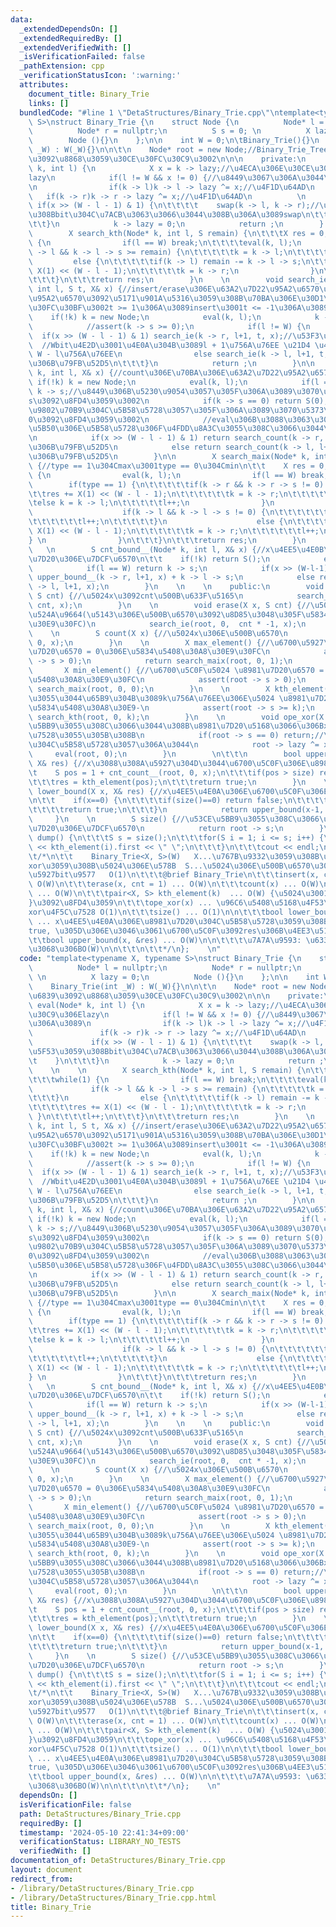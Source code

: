 ```yaml
---
data:
  _extendedDependsOn: []
  _extendedRequiredBy: []
  _extendedVerifiedWith: []
  _isVerificationFailed: false
  _pathExtension: cpp
  _verificationStatusIcon: ':warning:'
  attributes:
    document_title: Binary_Trie
    links: []
  bundledCode: "#line 1 \"DetaStructures/Binary_Trie.cpp\"\ntemplate<typename X, typename\
    \ S>\nstruct Binary_Trie {\n    struct Node {\n          Node* l = nullptr;\n\
    \          Node* r = nullptr;\n          S s = 0; \n          X lazy = 0;\n  \
    \        Node (){}\n    };\n\n    int W = 0;\n\tBinary_Trie(){}\n    Binary_Trie(int\
    \ _W) : W(_W){}\n\n\t\n    Node* root = new Node;//Binary_Trie_Tree\u306E\u6839\
    \u3092\u8868\u3059\u30CE\u30FC\u30C9\u3002\n\n\n    private:\n        void eval(Node*\
    \ k, int l) {\n            X x = k -> lazy;//\u4ECA\u306E\u30CE\u30FC\u30C9\u306E\
    lazy\n            if(l != W && x != 0) {//\u8449\u3067\u306A\u3044\u306A\u3089\
    \n                if(k -> l)k -> l -> lazy ^= x;//\u4F1D\u64AD\n             \
    \   if(k -> r)k -> r -> lazy ^= x;//\u4F1D\u64AD\n          \n               \
    \ if(x >> (W - l - 1) & 1) {\n\t\t\t\t    swap(k -> l, k -> r);//\u76F8\u5F53\u3059\
    \u308Bbit\u304C\u7ACB\u3063\u3066\u3044\u308B\u306A\u3089swap\n\t\t\t    }\n\t\
    \t\t}\n            k -> lazy = 0;\n            return ;\n        }    \n    \n\
    \        X search_kth(Node* k, int l, S remain) {\n\t\t\tX res = 0;\n\t\t\twhile(1)\
    \ {\n                if(l == W) break;\n\t\t\t\teval(k, l);\n                if(k\
    \ -> l && k -> l -> s >= remain) {\n\t\t\t\t\tk = k -> l;\n\t\t\t\t}\n       \
    \         else {\n\t\t\t\t\tif(k -> l) remain -= k -> l -> s;\n\t\t\t\t\tres +=\
    \ X(1) << (W - l - 1);\n\t\t\t\t\tk = k -> r;\n                }\n\t\t\t\tl++;\n\
    \t\t\t}\n\t\t\treturn res;\n        }\n    \n        void search_ie(Node*& k,\
    \ int l, S t, X& x) {//insert/erase\u306E\u63A2\u7D22\u95A2\u6570\u3002t\u306F\
    \u95A2\u6570\u3092\u5171\u901A\u5316\u3059\u308B\u70BA\u306E\u30D1\u30E9\u30E1\
    \u30FC\u30BF\u3002t >= 1\u306A\u3089insert\u3001t <= -1\u306A\u3089erase\n\t\t\
    \    if(!k) k = new Node;\n            eval(k, l);\n            k -> s += t;\n\
    \            //assert(k -> s >= 0);\n            if(l != W) {\n              \
    \  if(x >> (W - l - 1) & 1) search_ie(k -> r, l+1, t, x);//\u53F3\u306B\u79FB\u52D5\
    \  //Wbit\u4E2D\u3001\u4E0A\u304B\u3089l + 1\u756A\u76EE \u21D4 \u4E0B\u304B\u3089\
    \ W - l\u756A\u76EE\n                else search_ie(k -> l, l+1, t, x);//\u5DE6\
    \u306B\u79FB\u52D5\n\t\t\t}\n            return ;\n        }\n\n        S search_count(Node*&\
    \ k, int l, X& x) {//count\u306E\u70BA\u306E\u63A2\u7D22\u95A2\u6570\n\t\t   \
    \ if(!k) k = new Node;\n            eval(k, l);\n            if(l == W) return\
    \ k -> s;//\u8449\u306B\u5230\u9054\u3057\u305F\u306A\u3089\u3070\u305D\u306E\
    s\u3092\u8FD4\u3059\u3002\n            if(k -> s == 0) return S(0);//s = 0\u306E\
    \u9802\u70B9\u304C\u5B58\u5728\u3057\u305F\u306A\u3089\u3070\u5373\u5EA7\u306B\
    0\u3092\u8FD4\u3059\u3002\n            //eval\u306B\u3088\u3063\u3066\u65E2\u306B\
    \u5B50\u306E\u5B58\u5728\u306F\u4FDD\u8A3C\u3055\u308C\u3066\u3044\u308B\u3002\
    \n            if(x >> (W - l - 1) & 1) return search_count(k -> r, l+1, x);//\u53F3\
    \u306B\u79FB\u52D5\n            else return search_count(k -> l, l+1, x);//\u5DE6\
    \u306B\u79FB\u52D5\n        }\n\n        X search_maix(Node* k, int l, int type)\
    \ {//type == 1\u304Cmax\u3001type == 0\u304Cmin\n\t\t    X res = 0;\n\t\t    while(1)\
    \ {\n                eval(k, l);\n                if(l == W) break;\n        \
    \        if(type == 1) {\n\t\t\t\t\tif(k -> r && k -> r -> s != 0) {\n\t\t\t\t\
    \t\tres += X(1) << (W - l - 1);\n\t\t\t\t\t\tk = k -> r;\n\t\t\t\t\t}\n\t\t\t\t\
    \telse k = k -> l;\n\t\t\t\t\tl++;\n                }\n                else {\n\
    \                    if(k -> l && k -> l -> s != 0) {\n\t\t\t\t\t\tk = k -> l;\n\
    \t\t\t\t\t\tl++;\n\t\t\t\t\t}\n                    else {\n\t\t\t\t\t\tres +=\
    \ X(1) << (W - l - 1);\n\t\t\t\t\t\tk = k -> r;\n\t\t\t\t\t\tl++;\n\t\t\t\t\t\
    } \n                }\n\t\t\t}\n\t\t\treturn res;\n        }\n        \n     \
    \   \n        S cnt_bound__(Node* k, int l, X& x) {//x\u4EE5\u4E0B\u306E\u8981\
    \u7D20\u306E\u7DCF\u6570\n\t\t    if(!k) return S();\n            eval(k, l);\n\
    \            if(l == W) return k -> s;\n            if(x >> (W-l-1)&1) return\
    \ upper_bound__(k -> r, l+1, x) + k -> l -> s;\n            else return upper_bound_(k\
    \ -> l, l+1, x);\n        }\n    \n    \n    public:\n        void insert(X x,\
    \ S cnt) {//\u5024x\u3092cnt\u500B\u633F\u5165\n            search_ie(root, 0,\
    \ cnt, x);\n        }\n    \n        void erase(X x, S cnt) {//\u5024x\u3092cnt\u500B\
    \u524A\u9664(\u5143\u306E\u500B\u6570\u3092\u8D85\u3048\u305F\u5834\u5408\u30A8\
    \u30E9\u30FC)\n            search_ie(root, 0,  cnt * -1, x);\n        }\n    \
    \    \n        S count(X x) {//\u5024x\u306E\u500B\u6570\n            return search_count(root,\
    \ 0, x);\n        }\n    \n        X max_element() {//\u6700\u5927\u5024 \u8981\
    \u7D20\u6570 = 0\u306E\u5834\u5408\u30A8\u30E9\u30FC\n            assert(root\
    \ -> s > 0);\n            return search_maix(root, 0, 1);\n        }\n    \n \
    \       X min_element() {//\u6700\u5C0F\u5024 \u8981\u7D20\u6570 = 0\u306E\u5834\
    \u5408\u30A8\u30E9\u30FC\n            assert(root -> s > 0);\n            return\
    \ search_maix(root, 0, 0);\n        }\n    \n        X kth_element(S k) {//\u5C0F\
    \u3055\u3044\u65B9\u304B\u3089k\u756A\u76EE\u306E\u5024 \u8981\u7D20\u6570 < k\u306E\
    \u5834\u5408\u30A8\u30E9-\n            assert(root -> s >= k);\n            return\
    \ search_kth(root, 0, k);\n        }\n    \n        void ope_xor(X x) {//\u53CE\
    \u5BB9\u3055\u308C\u3066\u3044\u308B\u8981\u7D20\u5168\u3066\u306Bx\u3092xor\u4F5C\
    \u7528\u3055\u305B\u308B\n            if(root -> s == 0) return;//\u8981\u7D20\
    \u304C\u5B58\u5728\u3057\u306A\u3044\n            root -> lazy ^= x;\n       \
    \     eval(root, 0);\n        }\n        \n\t\t\n        bool upper_bound(X x,\
    \ X& res) {//x\u3088\u308A\u5927\u304D\u3044\u6700\u5C0F\u306E\u8981\u7D20\n\t\
    \t    S pos = 1 + cnt_count__(root, 0, x);\n\t\t\tif(pos > size) return false;\n\
    \t\t\tres = kth_element(pos);\n\t\t\treturn true;\n        }\n    \n        bool\
    \ lower_bound(X x, X& res) {//x\u4EE5\u4E0A\u306E\u6700\u5C0F\u306E\u8981\u7D20\
    \n\t\t    if(x==0) {\n\t\t\t\tif(size()==0) return false;\n\t\t\t\tres = min_element();\n\
    \t\t\t\treturn true;\n\t\t\t}\n            return upper_bound(x-1, res);\n   \
    \     }\n    \n        S size() {//\u53CE\u5BB9\u3055\u308C\u3066\u3044\u308B\u8981\
    \u7D20\u306E\u7DCF\u6570\n            return root -> s;\n        }\n\n\n\t\tvoid\
    \ dump() {\n\t\t\tS s = size();\n\t\t\tfor(S i = 1; i <= s; i++) {\n\t\t\t\tcout\
    \ << kth_element(i).first << \" \";\n\t\t\t}\n\t\t\tcout << endl;\n\t\t}\n\n\t\
    \t/*\n\t\t    Binary_Trie<X, S>(W)   X...\u767B\u9332\u3059\u308B\u5024\u30FB\
    xor\u3059\u308B\u5024\u306E\u578B  S...\u5024\u306E\u500B\u6570\u306E\u578B  W...\u6700\
    \u5927bit\u9577   O(1)\n\t\t\t@brief Binary_Trie\n\t\t\tinsert(x, cnt = 1) ...\
    \ O(W)\n\t\t\terase(x, cnt = 1) ... O(W)\n\t\t\tcount(x) ... O(W)\n\t\t\tmex_element()/min_element()\
    \ ... O(W)\n\t\t\tpair<X, S> kth_element(k)  ... O(W) {\u5024\u3001\u500B\u6570\
    }\u3092\u8FD4\u3059\n\t\t\tope_xor(x) ... \u96C6\u5408\u5168\u4F53\u306Bx\u3092\
    xor\u4F5C\u7528 O(1)\n\t\t\tsize() ... O(1)\n\n\t\t\tbool lower_bound(x, &res)\
    \ ... x\u4EE5\u4E0A\u306E\u8981\u7D20\u304C\u5B58\u5728\u3059\u308B\u306A\u3089\
    true, \u305D\u306E\u3046\u3061\u6700\u5C0F\u3092res\u306B\u4EE3\u5165  O(W)\n\t\
    \t\tbool upper_bound(x, &res) ... O(W)\n\n\t\t\t\u7A7A\u9593: \u633F\u5165\u3054\
    \u3068\u306BO(W)\n\n\t\t\n\t\t*/\n};    \n"
  code: "template<typename X, typename S>\nstruct Binary_Trie {\n    struct Node {\n\
    \          Node* l = nullptr;\n          Node* r = nullptr;\n          S s = 0;\
    \ \n          X lazy = 0;\n          Node (){}\n    };\n\n    int W = 0;\n\tBinary_Trie(){}\n\
    \    Binary_Trie(int _W) : W(_W){}\n\n\t\n    Node* root = new Node;//Binary_Trie_Tree\u306E\
    \u6839\u3092\u8868\u3059\u30CE\u30FC\u30C9\u3002\n\n\n    private:\n        void\
    \ eval(Node* k, int l) {\n            X x = k -> lazy;//\u4ECA\u306E\u30CE\u30FC\
    \u30C9\u306Elazy\n            if(l != W && x != 0) {//\u8449\u3067\u306A\u3044\
    \u306A\u3089\n                if(k -> l)k -> l -> lazy ^= x;//\u4F1D\u64AD\n \
    \               if(k -> r)k -> r -> lazy ^= x;//\u4F1D\u64AD\n          \n   \
    \             if(x >> (W - l - 1) & 1) {\n\t\t\t\t    swap(k -> l, k -> r);//\u76F8\
    \u5F53\u3059\u308Bbit\u304C\u7ACB\u3063\u3066\u3044\u308B\u306A\u3089swap\n\t\t\
    \t    }\n\t\t\t}\n            k -> lazy = 0;\n            return ;\n        }\
    \    \n    \n        X search_kth(Node* k, int l, S remain) {\n\t\t\tX res = 0;\n\
    \t\t\twhile(1) {\n                if(l == W) break;\n\t\t\t\teval(k, l);\n   \
    \             if(k -> l && k -> l -> s >= remain) {\n\t\t\t\t\tk = k -> l;\n\t\
    \t\t\t}\n                else {\n\t\t\t\t\tif(k -> l) remain -= k -> l -> s;\n\
    \t\t\t\t\tres += X(1) << (W - l - 1);\n\t\t\t\t\tk = k -> r;\n               \
    \ }\n\t\t\t\tl++;\n\t\t\t}\n\t\t\treturn res;\n        }\n    \n        void search_ie(Node*&\
    \ k, int l, S t, X& x) {//insert/erase\u306E\u63A2\u7D22\u95A2\u6570\u3002t\u306F\
    \u95A2\u6570\u3092\u5171\u901A\u5316\u3059\u308B\u70BA\u306E\u30D1\u30E9\u30E1\
    \u30FC\u30BF\u3002t >= 1\u306A\u3089insert\u3001t <= -1\u306A\u3089erase\n\t\t\
    \    if(!k) k = new Node;\n            eval(k, l);\n            k -> s += t;\n\
    \            //assert(k -> s >= 0);\n            if(l != W) {\n              \
    \  if(x >> (W - l - 1) & 1) search_ie(k -> r, l+1, t, x);//\u53F3\u306B\u79FB\u52D5\
    \  //Wbit\u4E2D\u3001\u4E0A\u304B\u3089l + 1\u756A\u76EE \u21D4 \u4E0B\u304B\u3089\
    \ W - l\u756A\u76EE\n                else search_ie(k -> l, l+1, t, x);//\u5DE6\
    \u306B\u79FB\u52D5\n\t\t\t}\n            return ;\n        }\n\n        S search_count(Node*&\
    \ k, int l, X& x) {//count\u306E\u70BA\u306E\u63A2\u7D22\u95A2\u6570\n\t\t   \
    \ if(!k) k = new Node;\n            eval(k, l);\n            if(l == W) return\
    \ k -> s;//\u8449\u306B\u5230\u9054\u3057\u305F\u306A\u3089\u3070\u305D\u306E\
    s\u3092\u8FD4\u3059\u3002\n            if(k -> s == 0) return S(0);//s = 0\u306E\
    \u9802\u70B9\u304C\u5B58\u5728\u3057\u305F\u306A\u3089\u3070\u5373\u5EA7\u306B\
    0\u3092\u8FD4\u3059\u3002\n            //eval\u306B\u3088\u3063\u3066\u65E2\u306B\
    \u5B50\u306E\u5B58\u5728\u306F\u4FDD\u8A3C\u3055\u308C\u3066\u3044\u308B\u3002\
    \n            if(x >> (W - l - 1) & 1) return search_count(k -> r, l+1, x);//\u53F3\
    \u306B\u79FB\u52D5\n            else return search_count(k -> l, l+1, x);//\u5DE6\
    \u306B\u79FB\u52D5\n        }\n\n        X search_maix(Node* k, int l, int type)\
    \ {//type == 1\u304Cmax\u3001type == 0\u304Cmin\n\t\t    X res = 0;\n\t\t    while(1)\
    \ {\n                eval(k, l);\n                if(l == W) break;\n        \
    \        if(type == 1) {\n\t\t\t\t\tif(k -> r && k -> r -> s != 0) {\n\t\t\t\t\
    \t\tres += X(1) << (W - l - 1);\n\t\t\t\t\t\tk = k -> r;\n\t\t\t\t\t}\n\t\t\t\t\
    \telse k = k -> l;\n\t\t\t\t\tl++;\n                }\n                else {\n\
    \                    if(k -> l && k -> l -> s != 0) {\n\t\t\t\t\t\tk = k -> l;\n\
    \t\t\t\t\t\tl++;\n\t\t\t\t\t}\n                    else {\n\t\t\t\t\t\tres +=\
    \ X(1) << (W - l - 1);\n\t\t\t\t\t\tk = k -> r;\n\t\t\t\t\t\tl++;\n\t\t\t\t\t\
    } \n                }\n\t\t\t}\n\t\t\treturn res;\n        }\n        \n     \
    \   \n        S cnt_bound__(Node* k, int l, X& x) {//x\u4EE5\u4E0B\u306E\u8981\
    \u7D20\u306E\u7DCF\u6570\n\t\t    if(!k) return S();\n            eval(k, l);\n\
    \            if(l == W) return k -> s;\n            if(x >> (W-l-1)&1) return\
    \ upper_bound__(k -> r, l+1, x) + k -> l -> s;\n            else return upper_bound_(k\
    \ -> l, l+1, x);\n        }\n    \n    \n    public:\n        void insert(X x,\
    \ S cnt) {//\u5024x\u3092cnt\u500B\u633F\u5165\n            search_ie(root, 0,\
    \ cnt, x);\n        }\n    \n        void erase(X x, S cnt) {//\u5024x\u3092cnt\u500B\
    \u524A\u9664(\u5143\u306E\u500B\u6570\u3092\u8D85\u3048\u305F\u5834\u5408\u30A8\
    \u30E9\u30FC)\n            search_ie(root, 0,  cnt * -1, x);\n        }\n    \
    \    \n        S count(X x) {//\u5024x\u306E\u500B\u6570\n            return search_count(root,\
    \ 0, x);\n        }\n    \n        X max_element() {//\u6700\u5927\u5024 \u8981\
    \u7D20\u6570 = 0\u306E\u5834\u5408\u30A8\u30E9\u30FC\n            assert(root\
    \ -> s > 0);\n            return search_maix(root, 0, 1);\n        }\n    \n \
    \       X min_element() {//\u6700\u5C0F\u5024 \u8981\u7D20\u6570 = 0\u306E\u5834\
    \u5408\u30A8\u30E9\u30FC\n            assert(root -> s > 0);\n            return\
    \ search_maix(root, 0, 0);\n        }\n    \n        X kth_element(S k) {//\u5C0F\
    \u3055\u3044\u65B9\u304B\u3089k\u756A\u76EE\u306E\u5024 \u8981\u7D20\u6570 < k\u306E\
    \u5834\u5408\u30A8\u30E9-\n            assert(root -> s >= k);\n            return\
    \ search_kth(root, 0, k);\n        }\n    \n        void ope_xor(X x) {//\u53CE\
    \u5BB9\u3055\u308C\u3066\u3044\u308B\u8981\u7D20\u5168\u3066\u306Bx\u3092xor\u4F5C\
    \u7528\u3055\u305B\u308B\n            if(root -> s == 0) return;//\u8981\u7D20\
    \u304C\u5B58\u5728\u3057\u306A\u3044\n            root -> lazy ^= x;\n       \
    \     eval(root, 0);\n        }\n        \n\t\t\n        bool upper_bound(X x,\
    \ X& res) {//x\u3088\u308A\u5927\u304D\u3044\u6700\u5C0F\u306E\u8981\u7D20\n\t\
    \t    S pos = 1 + cnt_count__(root, 0, x);\n\t\t\tif(pos > size) return false;\n\
    \t\t\tres = kth_element(pos);\n\t\t\treturn true;\n        }\n    \n        bool\
    \ lower_bound(X x, X& res) {//x\u4EE5\u4E0A\u306E\u6700\u5C0F\u306E\u8981\u7D20\
    \n\t\t    if(x==0) {\n\t\t\t\tif(size()==0) return false;\n\t\t\t\tres = min_element();\n\
    \t\t\t\treturn true;\n\t\t\t}\n            return upper_bound(x-1, res);\n   \
    \     }\n    \n        S size() {//\u53CE\u5BB9\u3055\u308C\u3066\u3044\u308B\u8981\
    \u7D20\u306E\u7DCF\u6570\n            return root -> s;\n        }\n\n\n\t\tvoid\
    \ dump() {\n\t\t\tS s = size();\n\t\t\tfor(S i = 1; i <= s; i++) {\n\t\t\t\tcout\
    \ << kth_element(i).first << \" \";\n\t\t\t}\n\t\t\tcout << endl;\n\t\t}\n\n\t\
    \t/*\n\t\t    Binary_Trie<X, S>(W)   X...\u767B\u9332\u3059\u308B\u5024\u30FB\
    xor\u3059\u308B\u5024\u306E\u578B  S...\u5024\u306E\u500B\u6570\u306E\u578B  W...\u6700\
    \u5927bit\u9577   O(1)\n\t\t\t@brief Binary_Trie\n\t\t\tinsert(x, cnt = 1) ...\
    \ O(W)\n\t\t\terase(x, cnt = 1) ... O(W)\n\t\t\tcount(x) ... O(W)\n\t\t\tmex_element()/min_element()\
    \ ... O(W)\n\t\t\tpair<X, S> kth_element(k)  ... O(W) {\u5024\u3001\u500B\u6570\
    }\u3092\u8FD4\u3059\n\t\t\tope_xor(x) ... \u96C6\u5408\u5168\u4F53\u306Bx\u3092\
    xor\u4F5C\u7528 O(1)\n\t\t\tsize() ... O(1)\n\n\t\t\tbool lower_bound(x, &res)\
    \ ... x\u4EE5\u4E0A\u306E\u8981\u7D20\u304C\u5B58\u5728\u3059\u308B\u306A\u3089\
    true, \u305D\u306E\u3046\u3061\u6700\u5C0F\u3092res\u306B\u4EE3\u5165  O(W)\n\t\
    \t\tbool upper_bound(x, &res) ... O(W)\n\n\t\t\t\u7A7A\u9593: \u633F\u5165\u3054\
    \u3068\u306BO(W)\n\n\t\t\n\t\t*/\n};    \n"
  dependsOn: []
  isVerificationFile: false
  path: DetaStructures/Binary_Trie.cpp
  requiredBy: []
  timestamp: '2024-05-10 22:41:34+09:00'
  verificationStatus: LIBRARY_NO_TESTS
  verifiedWith: []
documentation_of: DetaStructures/Binary_Trie.cpp
layout: document
redirect_from:
- /library/DetaStructures/Binary_Trie.cpp
- /library/DetaStructures/Binary_Trie.cpp.html
title: Binary_Trie
---
```

